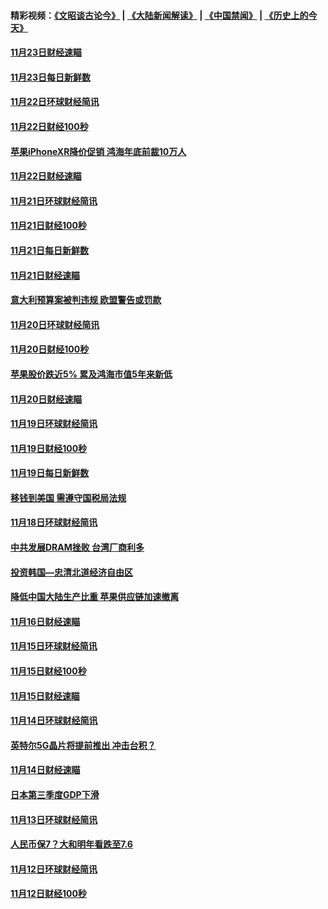 #### 精彩视频：[《文昭谈古论今》](https://github.com/gfw-breaker/wenzhao/blob/master/README.md?t=11250032) | [《大陆新闻解读》](https://github.com/gfw-breaker/ntdtv-comedy/blob/master/README.md?t=11250032) | [《中国禁闻》](https://github.com/gfw-breaker/ntdtv-news/blob/master/README.md?t=11250032) | [《历史上的今天》](https://github.com/gfw-breaker/today-in-history/blob/master/README.md?t=11250032) 

#### [11月23日财经速瞄](../pages/news208/a1400579.md?t=11250032) 

#### [11月23日每日新鲜数](../pages/news208/a1400561.md?t=11250032) 

#### [11月22日环球财经简讯](../pages/news208/a1400540.md?t=11250032) 

#### [11月22日财经100秒](../pages/news208/a1400521.md?t=11250032) 

#### [苹果iPhoneXR降价促销  鸿海年底前裁10万人](../pages/news208/a1400490.md?t=11250032) 

#### [11月22日财经速瞄](../pages/news208/a1400437.md?t=11250032) 

#### [11月21日环球财经简讯](../pages/news208/a1400399.md?t=11250032) 

#### [11月21日财经100秒](../pages/news208/a1400374.md?t=11250032) 

#### [11月21日每日新鲜数](../pages/news208/a1400288.md?t=11250032) 

#### [11月21日财经速瞄](../pages/news208/a1400286.md?t=11250032) 

#### [意大利预算案被判违规 欧盟警告或罚款](../pages/news208/a1400280.md?t=11250032) 

#### [11月20日环球财经简讯](../pages/news208/a1400248.md?t=11250032) 

#### [11月20日财经100秒](../pages/news208/a1400231.md?t=11250032) 

#### [苹果股价跌近5% 累及鸿海市值5年来新低](../pages/news208/a1400185.md?t=11250032) 

#### [11月20日财经速瞄](../pages/news208/a1400144.md?t=11250032) 

#### [11月19日环球财经简讯](../pages/news208/a1400102.md?t=11250032) 

#### [11月19日财经100秒](../pages/news208/a1400084.md?t=11250032) 

#### [11月19日每日新鲜数](../pages/news208/a1399985.md?t=11250032) 

#### [移钱到美国 需遵守国税局法规](../pages/news208/a1399928.md?t=11250032) 

#### [11月18日环球财经简讯](../pages/news208/a1399951.md?t=11250032) 

#### [中共发展DRAM挫败 台湾厂商利多](../pages/news208/a1399927.md?t=11250032) 

#### [投资韩国—忠清北道经济自由区](../pages/news208/a1399857.md?t=11250032) 

#### [降低中国大陆生产比重 苹果供应链加速撤离](../pages/news208/a1399810.md?t=11250032) 

#### [11月16日财经速瞄](../pages/news208/a1399651.md?t=11250032) 

#### [11月15日环球财经简讯](../pages/news208/a1399607.md?t=11250032) 

#### [11月15日财经100秒](../pages/news208/a1399597.md?t=11250032) 

#### [11月15日财经速瞄](../pages/news208/a1399510.md?t=11250032) 

#### [11月14日环球财经简讯](../pages/news208/a1399463.md?t=11250032) 

#### [英特尔5G晶片将提前推出 冲击台积？](../pages/news208/a1399449.md?t=11250032) 

#### [11月14日财经速瞄](../pages/news208/a1399351.md?t=11250032) 

#### [日本第三季度GDP下滑](../pages/news208/a1399321.md?t=11250032) 

#### [11月13日环球财经简讯](../pages/news208/a1399307.md?t=11250032) 

#### [人民币保7？大和明年看跌至7.6](../pages/news208/a1399186.md?t=11250032) 

#### [11月12日环球财经简讯](../pages/news208/a1399165.md?t=11250032) 

#### [11月12日财经100秒](../pages/news208/a1399159.md?t=11250032) 


